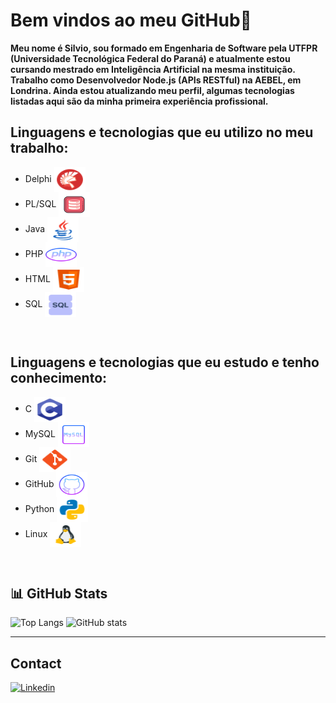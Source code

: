 # Bem vindos ao meu GitHub👋

**Meu nome é Silvio, sou formado em Engenharia de Software pela UTFPR (Universidade Tecnológica Federal do Paraná) e atualmente estou cursando mestrado em Inteligência Artificial na mesma instituição. Trabalho como Desenvolvedor Node.js (APIs RESTful) na AEBEL, em Londrina. Ainda estou atualizando meu perfil, algumas tecnologias listadas aqui são da minha primeira experiência profissional.**

## Linguagens e tecnologias que eu utilizo no meu trabalho:

<div style="display:inline_block">
<ul>
  <li>Delphi <img align="center" alt="Siv-delphi" height="40" width="50" src="img/delphi.png"></li>
  <li>PL/SQL <img align="center" alt="Siv-plsql" height="40" width="50" src="img/plsql.png"></li>
  <li>Java <img align="center" alt="Siv-java" height="40" width="50" src="img/java.png"></li>
  <li>PHP <img align="center" alt="Siv-php" height="40" width="50" src="img/php.png"></li>
  <li>HTML <img align="center" alt="Siv-html" height="40" width="50" src="img/html.png"></li>
  <li>SQL <img align="center" alt="Siv-sql" height="40" width="50" src="img/sql.png"></li>
</ul>
<br/>

## Linguagens e tecnologias que eu estudo e tenho conhecimento:

<div style="display:inline_block">
<ul>
  <li>C <img align="center" alt="Siv-c" height="40" width="50" src="img/c.png"></li>
  <li>MySQL <img align="center" alt="Siv-plsql" height="40" width="50" src="img/mysql.png"></li>
  <li>Git <img align="center" alt="Siv-java" height="40" width="50" src="img/git.png"></li>
  <li>GitHub <img align="center" alt="Siv-php" height="40" width="50" src="img/github.png"></li>
  <li>Python <img align="center" alt="Siv-html" height="40" width="50" src="img/python.png"></li>
  <li>Linux <img align="center" alt="Siv-sql" height="40" width="50" src="img/linux.png"></li>
</ul>
<br/>

## 📊 GitHub Stats

![Top Langs](https://github-readme-stats.vercel.app/api/top-langs/?username=Silvio42&layout=compact&theme=tokyonight)
![GitHub stats](https://github-readme-stats.vercel.app/api?username=Silvio42&show_icons=true&theme=tokyonight)

---

## Contact 

[![Linkedin](https://img.shields.io/badge/LinkedIn-0077B5?style=for-the-badge&logo=linkedin&logoColor=white)](https://www.linkedin.com/in/silvio-jorge-541b6a211/)

</div>

